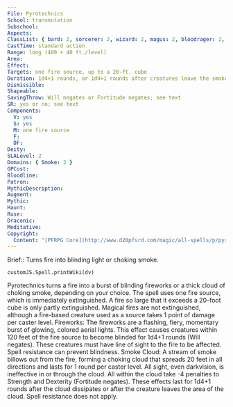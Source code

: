 ```yaml
---
File: Pyrotechnics
School: transmutation
Subschool: 
Aspects: 
ClassList: { bard: 2, sorcerer: 2, wizard: 2, magus: 2, bloodrager: 2, psychic: 2, mesmerist: 2 }
CastTime: standard action
Range: long (400 + 40 ft./level)
Area: 
Effect: 
Targets: one fire source, up to a 20-ft. cube
Duration: 1d4+1 rounds, or 1d4+1 rounds after creatures leave the smoke cloud; see text
Dismissible: 
Shapeable: 
SavingThrow: Will negates or Fortitude negates; see text
SR: yes or no; see text
Components:
  V: yes
  S: yes
  M: one fire source
  F: 
  DF: 
Deity: 
SLALevel: 2
Domains: { Smoke: 2 }
GPCost: 
Bloodline: 
Patron: 
MythicDescription: 
Augment: 
Mythic: 
Haunt: 
Ruse: 
Draconic: 
Meditative: 
Copyright:
  Content: "[PFRPG Core](http://www.d20pfsrd.com/magic/all-spells/p/pyrotechnics)"
---
```

Brief:: Turns fire into blinding light or choking smoke.

```dataviewjs
customJS.Spell.printWiki(dv)
```

Pyrotechnics turns a fire into a burst of blinding fireworks or a thick cloud of choking smoke, depending on your choice. The spell uses one fire source, which is immediately extinguished. A fire so large that it exceeds a 20-foot cube is only partly extinguished. Magical fires are not extinguished, although a fire-based creature used as a source takes 1 point of damage per caster level.  Fireworks: The fireworks are a flashing, fiery, momentary burst of glowing, colored aerial lights. This effect causes creatures within 120 feet of the fire source to become blinded for 1d4+1 rounds (Will negates). These creatures must have line of sight to the fire to be affected. Spell resistance can prevent blindness.  Smoke Cloud: A stream of smoke billows out from the fire, forming a choking cloud that spreads 20 feet in all directions and lasts for 1 round per caster level. All sight, even darkvision, is ineffective in or through the cloud. All within the cloud take -4 penalties to Strength and Dexterity (Fortitude negates). These effects last for 1d4+1 rounds after the cloud dissipates or after the creature leaves the area of the cloud. Spell resistance does not apply.
